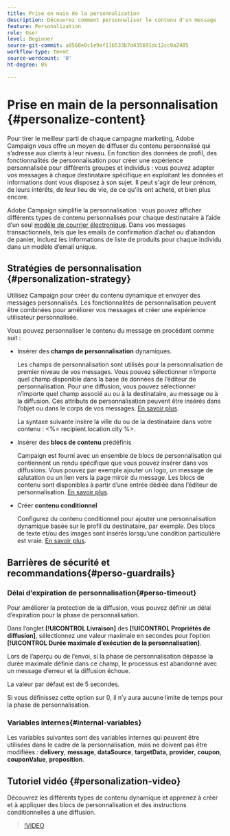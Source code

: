 ```yaml
---
title: Prise en main de la personnalisation
description: Découvrez comment personnaliser le contenu d'un message
feature: Personalization
role: User
level: Beginner
source-git-commit: a8568e0c1e9af11b533b7d435691dc12cc0a2485
workflow-type: tm+mt
source-wordcount: '0'
ht-degree: 0%

---
```


# Prise en main de la personnalisation {#personalize-content}

Pour tirer le meilleur parti de chaque campagne marketing, Adobe Campaign vous offre un moyen de diffuser du contenu personnalisé qui s’adresse aux clients à leur niveau. En fonction des données de profil, des fonctionnalités de personnalisation pour créer une expérience personnalisée pour différents groupes et individus : vous pouvez adapter vos messages à chaque destinataire spécifique en exploitant les données et informations dont vous disposez à son sujet. Il peut s&#39;agir de leur prénom, de leurs intérêts, de leur lieu de vie, de ce qu&#39;ils ont acheté, et bien plus encore.

Adobe Campaign simplifie la personnalisation : vous pouvez afficher différents types de contenu personnalisés pour chaque destinataire à l’aide d’un seul [modèle de courrier électronique](create-templates.md). Dans vos messages transactionnels, tels que les emails de confirmation d’achat ou d’abandon de panier, incluez les informations de liste de produits pour chaque individu dans un modèle d’email unique.


## Stratégies de personnalisation {#personalization-strategy}

Utilisez Campaign pour créer du contenu dynamique et envoyer des messages personnalisés. Les fonctionnalités de personnalisation peuvent être combinées pour améliorer vos messages et créer une expérience utilisateur personnalisée.

Vous pouvez personnaliser le contenu du message en procédant comme suit :

* Insérer des **champs de personnalisation** dynamiques.

   Les champs de personnalisation sont utilisés pour la personnalisation de premier niveau de vos messages. Vous pouvez sélectionner n’importe quel champ disponible dans la base de données de l’éditeur de personnalisation. Pour une diffusion, vous pouvez sélectionner n’importe quel champ associé au ou à la destinataire, au message ou à la diffusion. Ces attributs de personnalisation peuvent être insérés dans l’objet ou dans le corps de vos messages. [En savoir plus](personalization-fields.md).

   La syntaxe suivante insère la ville du ou de la destinataire dans votre contenu : &lt;%= recipient.location.city %>.

* Insérer des **blocs de contenu** prédéfinis

   Campaign est fourni avec un ensemble de blocs de personnalisation qui contiennent un rendu spécifique que vous pouvez insérer dans vos diffusions. Vous pouvez par exemple ajouter un logo, un message de salutation ou un lien vers la page miroir du message. Les blocs de contenu sont disponibles à partir d’une entrée dédiée dans l’éditeur de personnalisation. [En savoir plus](personalization-blocks.md).

* Créer **contenu conditionnel**

   Configurez du contenu conditionnel pour ajouter une personnalisation dynamique basée sur le profil du destinataire, par exemple. Des blocs de texte et/ou des images sont insérés lorsqu’une condition particulière est vraie. [En savoir plus](conditions.md).

<!--* Add **personalized offers**
    
    Insert personalized offers in your message content, depending on the recipient location, the current weather, or the last purchase order.
-->


## Barrières de sécurité et recommandations{#perso-guardrails}

### Délai d’expiration de personnalisation{#perso-timeout}

Pour améliorer la protection de la diffusion, vous pouvez définir un délai d’expiration pour la phase de personnalisation.

Dans l’onglet **[!UICONTROL Livraison]** des **[!UICONTROL Propriétés de diffusion]**, sélectionnez une valeur maximale en secondes pour l’option **[!UICONTROL Durée maximale d’exécution de la personnalisation]**.

Lors de l’aperçu ou de l’envoi, si la phase de personnalisation dépasse la durée maximale définie dans ce champ, le processus est abandonné avec un message d’erreur et la diffusion échoue.

La valeur par défaut est de 5 secondes.

Si vous définissez cette option sur 0, il n’y aura aucune limite de temps pour la phase de personnalisation.


### Variables internes{#internal-variables}

Les variables suivantes sont des variables internes qui peuvent être utilisées dans le cadre de la personnalisation, mais ne doivent pas être modifiées : **delivery**, **message**, **dataSource**, **targetData**, **provider**, **coupon**, **couponValue**, **proposition**.


## Tutoriel vidéo {#personalization-video}

Découvrez les différents types de contenu dynamique et apprenez à créer et à appliquer des blocs de personnalisation et des instructions conditionnelles à une diffusion.


>[!VIDEO](https://video.tv.adobe.com/v/335734?quality=12)